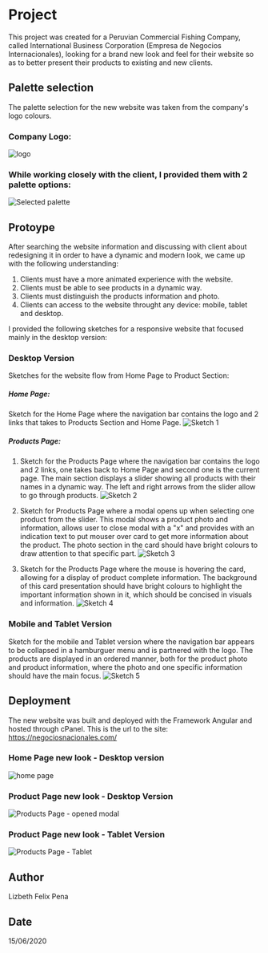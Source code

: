 # Project

This project was created for a Peruvian Commercial Fishing Company, called International Business Corporation (Empresa de Negocios Internacionales), looking for a brand new look and feel for their website so as to better present their products to existing and new clients.

## Palette selection

The palette selection for the new website was taken from the company's logo colours.

### Company Logo:
![logo](https://user-images.githubusercontent.com/32282183/90994386-dae1bb00-e5fb-11ea-99e2-aa5a286d5649.PNG)

### While working closely with the client, I provided them with 2 palette options:
![Selected palette](https://user-images.githubusercontent.com/32282183/90994197-5e4edc80-e5fb-11ea-98a9-231bfdd0fda8.jpg)

## Protoype

After searching the website information and discussing with client about redesigning it in order to have a dynamic and modern look, we came up with the following understanding:

1. Clients must have a more animated experience with the website.
2. Clients must be able to see products in a dynamic way.
3. Clients must distinguish the products information and photo.
4. Clients can access to the website throught any device: mobile, tablet and desktop. 

I provided the following sketches for a responsive website that focused mainly in the desktop version:

### Desktop Version

Sketches for the website flow from Home Page to Product Section:

##### Home Page:

Sketch for the Home Page where the navigation bar contains the logo and 2 links that takes to Products Section and Home Page.
![Sketch 1](https://user-images.githubusercontent.com/32282183/90994100-e8e30c00-e5fa-11ea-9348-9597d6827489.jpg)

##### Products Page:

1. Sketch for the Products Page where the navigation bar contains the logo and 2 links, one takes back to Home Page and second one is the current page. The main section displays a slider showing all products with their names in a dynamic way. The left and right arrows from the slider allow to go through products.
![Sketch 2](https://user-images.githubusercontent.com/32282183/90994185-55f6a180-e5fb-11ea-9676-484e02632d89.jpg)

2. Sketch for Products Page where a modal opens up when selecting one product from the slider. This modal shows a product photo and information, allows user to close modal with a "x" and provides with an indication text to put mouser over card to get more information about the product. The photo section in the card should have bright colours to draw attention to that specific part.
![Sketch 3](https://user-images.githubusercontent.com/32282183/90994189-5858fb80-e5fb-11ea-87b0-a223a409d029.jpg)

3. Sketch for the Products Page where the mouse is hovering the card, allowing for a display of product complete information. The background of this card presentation should have bright colours to highlight the important information shown in it, which should be concised in visuals and information.
![Sketch 4](https://user-images.githubusercontent.com/32282183/90994192-598a2880-e5fb-11ea-8a52-605752e5293c.jpg)

### Mobile and Tablet Version

Sketch for the mobile and Tablet version where the navigation bar appears to be collapsed in a hamburguer menu and is partnered with the logo. The products are displayed in an ordered manner, both for the product photo and product information, where the photo and one specific information should have the main focus.
![Sketch 5](https://user-images.githubusercontent.com/32282183/90994195-5abb5580-e5fb-11ea-80af-22fe105d75db.jpg)

## Deployment

The new website was built and deployed with the Framework Angular and hosted through cPanel. This is the url to the site: https://negociosnacionales.com/

### Home Page new look - Desktop version
![home page](https://user-images.githubusercontent.com/32282183/90997752-bb4f9000-e605-11ea-990a-f5d80d46653f.png)

### Product Page new look - Desktop Version
![Products Page - opened modal](https://user-images.githubusercontent.com/32282183/90997806-e0440300-e605-11ea-932b-d10499558bc7.JPG)

### Product Page new look - Tablet Version
![Products Page - Tablet](https://user-images.githubusercontent.com/32282183/90997757-be4a8080-e605-11ea-8f0d-0934c359d4e0.png)

## Author
Lizbeth Felix Pena

## Date
15/06/2020
